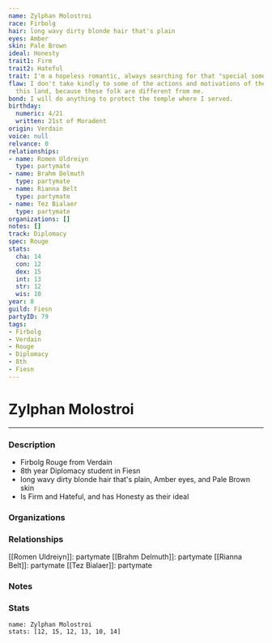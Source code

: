 ```yaml
---
name: Zylphan Molostroi
race: Firbolg
hair: long wavy dirty blonde hair that's plain
eyes: Amber
skin: Pale Brown
ideal: Honesty
trait1: Firm
trait2: Hateful
trait: I'm a hopeless romantic, always searching for that "special someone."
flaw: I don't take kindly to some of the actions and motivations of the people of
  this land, because these folk are different from me.
bond: I will do anything to protect the temple where I served.
birthday:
  numeric: 4/21
  written: 21st of Moradent
origin: Verdain
voice: null
relvance: 0
relationships:
- name: Romen Uldreiyn
  type: partymate
- name: Brahm Delmuth
  type: partymate
- name: Rianna Belt
  type: partymate
- name: Tez Bialaer
  type: partymate
organizations: []
notes: []
track: Diplomacy
spec: Rouge
stats:
  cha: 14
  con: 12
  dex: 15
  int: 13
  str: 12
  wis: 10
year: 8
guild: Fiesn
partyID: 79
tags:
- Firbolg
- Verdain
- Rouge
- Diplomacy
- 8th
- Fiesn
---
```

# Zylphan Molostroi
---
### Description
- Firbolg Rouge from Verdain
- 8th year Diplomacy student in Fiesn
- long wavy dirty blonde hair that's plain, Amber eyes, and Pale Brown skin
- Is Firm and Hateful, and has Honesty as their ideal

### Organizations

### Relationships
[[Romen Uldreiyn]]: partymate
[[Brahm Delmuth]]: partymate
[[Rianna Belt]]: partymate
[[Tez Bialaer]]: partymate

### Notes

### Stats
```statblock
name: Zylphan Molostroi
stats: [12, 15, 12, 13, 10, 14]
```